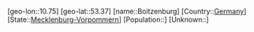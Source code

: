 ﻿---
location: [53.37,10.75]
type: City
tags:
- geo/City


SpocWebEntityId: 29256
isDeleted: false
confidential: public

---
[geo-lon::10.75]
[geo-lat::53.37]
[name::Boitzenburg]
[Country::[Germany](geo/Continent/Europe/Germany.md)]
[State::[Mecklenburg-Vorpommern](geo/Continent/Europe/Germany/Mecklenburg-Vorpommern.md)]
[Population::]
[Unknown::]

